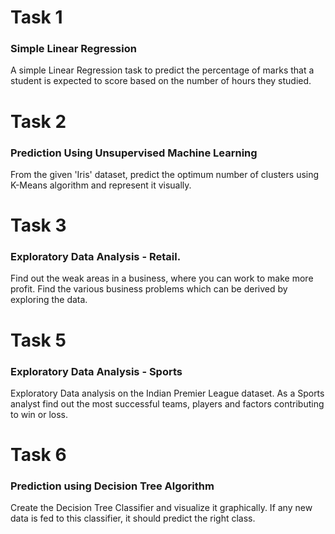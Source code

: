 
# Task 1 
### Simple Linear Regression
A simple Linear Regression task to predict the percentage of marks that a student is expected to score based on the number of hours they studied.

# Task 2  
### Prediction Using Unsupervised Machine Learning
From the given 'Iris' dataset, predict the optimum number of clusters using K-Means algorithm and represent it visually.


# Task 3 
### Exploratory Data Analysis - Retail.
Find out the weak areas in a business, where you can work to make more profit. Find the various business problems which can be derived by exploring the data.


# Task 5
### Exploratory Data Analysis - Sports 
Exploratory Data analysis on the Indian Premier League dataset.
As a Sports analyst find out the most successful teams, players and factors contributing to win or loss.


# Task 6
### Prediction using Decision Tree Algorithm
Create the Decision Tree Classifier and visualize it graphically. If any new data is fed to this classifier, it should predict the right class.

